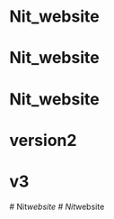# Nit_website
# Nit_website
# Nit_website
# version2
# v3
#   N i t _ w e b s i t e  
 #   N i t _ w e b s i t e  
 